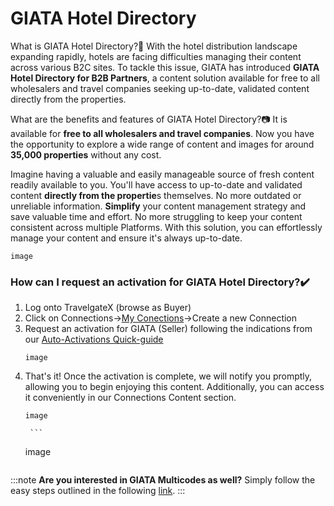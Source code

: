 ﻿---
sidebar_position: 1
---

# GIATA Hotel Directory

What is GIATA Hotel Directory?🚀
With the hotel distribution landscape expanding rapidly, hotels are facing difficulties managing their content across various B2C sites. To tackle this issue, GIATA has introduced **GIATA Hotel Directory for B2B Partners**, a content solution available for free to all wholesalers and travel companies seeking up-to-date, validated content directly from the properties.

What are the benefits and features of GIATA Hotel Directory?📷
It is available for **free to all wholesalers and travel companies**. Now you have the opportunity to explore a wide range of content and images for around **35,000 properties** without any cost.  

Imagine having a valuable and easily manageable source of fresh content readily available to you.
You'll have access to up-to-date and validated content **directly from the propertie**s themselves. No more outdated or unreliable information.
**Simplify** your content management strategy and save valuable time and effort. No more struggling to keep your content consistent across multiple Platforms. With this solution, you can effortlessly manage your content and ensure it's always up-to-date.

```
image
```

### How can I request an activation for GIATA Hotel Directory?✔️
1. Log onto TravelgateX (browse as Buyer)
1. Click on Connections&rarr;[My Conections](https://knowledge.travelgate.com/my-connections)&rarr;Create a new Connection
1. Request an activation for GIATA (Seller) following the indications from our [Auto-Activations Quick-guide](https://knowledge.travelgate.com/auto-activations-quickguide)
	```
	image
	```
1. That's it! Once the activation is complete, we will notify you promptly, allowing you to begin enjoying this content. Additionally, you can access it conveniently in our Connections Content section. 
	```
	image
	```
		```
	image
	```

:::note
**Are you interested in GIATA Multicodes as well?**
Simply follow the easy steps outlined in the following [link](https://knowledge.travelgatex.com/hotels-giata).
:::